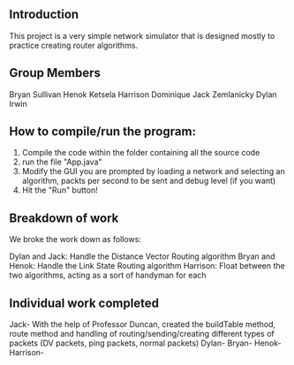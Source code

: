 Introduction
------------

This project is a very simple network simulator that is designed mostly to practice
creating router algorithms.

Group Members
------------

Bryan Sullivan
Henok Ketsela
Harrison Dominique
Jack Zemlanicky
Dylan Irwin

How to compile/run the program:
------------

1) Compile the code within the folder containing all the source code
2) run the file "App.java"
3) Modify the GUI you are prompted by loading a network and selecting an algorithm, packts per second to be sent and debug level (if you want)
4) Hit the "Run" button!

Breakdown of work
------------

We broke the work down as follows:

Dylan and Jack: Handle the Distance Vector Routing algorithm
Bryan and Henok: Handle the Link State Routing algorithm
Harrison: Float between the two algorithms, acting as a sort of handyman for each

Individual work completed
------------

Jack- With the help of Professor Duncan, created the buildTable method, route method and handling of routing/sending/creating different types of packets (DV packets, ping packets, normal packets)
Dylan-
Bryan-
Henok-
Harrison-
